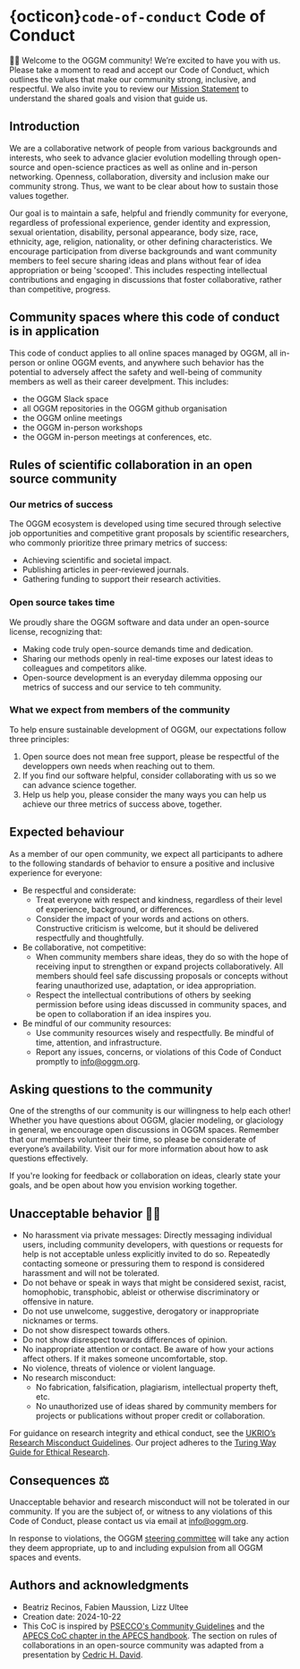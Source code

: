 # {octicon}`code-of-conduct` Code of Conduct

👋🏽 Welcome to the OGGM community! We’re excited to have you with us. Please take a moment to read and accept our Code of Conduct, which outlines the values that make our community strong, inclusive, and respectful. We also invite you to review our [Mission Statement](mission) to understand the shared goals and vision that guide us.

## Introduction

We are a collaborative network of people from various backgrounds and interests, who seek to advance glacier evolution modelling through open-source and open-science practices as well as online and in-person networking. Openness, collaboration, diversity and inclusion make our community strong. Thus, we want to be clear about how to sustain those values together.

Our goal is to maintain a safe, helpful and friendly community for everyone, regardless of professional experience, gender identity and expression, sexual orientation, disability, personal appearance, body size, race, ethnicity, age, religion, nationality, or other defining characteristics. We encourage participation from diverse backgrounds and want community members to feel secure sharing ideas and plans without fear of idea appropriation or being 'scooped'. This includes respecting intellectual contributions and engaging in discussions that foster collaborative, rather than competitive, progress.

## Community spaces where this code of conduct is in application

This code of conduct applies to all online spaces managed by OGGM, all in-person or online OGGM events, and anywhere such behavior has the potential to adversely affect the safety and well-being of community members as well as their career develpment. This includes:

- the OGGM Slack space
- all OGGM repositories in the OGGM github organisation
- the OGGM online meetings
- the OGGM in-person workshops
- the OGGM in-person meetings at conferences, etc.

## Rules of scientific collaboration in an open source community

### Our metrics of success

The OGGM ecosystem is developed using time secured through selective job opportunities and competitive grant proposals by scientific researchers, who commonly prioritize three primary metrics of success:

- Achieving scientific and societal impact.
- Publishing articles in peer-reviewed journals.
- Gathering funding to support their research activities.

### Open source takes time

We proudly share the OGGM software and data under an open-source license, recognizing that:

- Making code truly open-source demands time and dedication.
- Sharing our methods openly in real-time exposes our latest ideas to colleagues and competitors alike.
- Open-source development is an everyday dilemma opposing our metrics of success and our service to teh community.

### What we expect from members of the community

To help ensure sustainable development of OGGM, our expectations follow three principles:

1. Open source does not mean free support, please be respectful of the developpers own needs when reaching out to them.
2. If you find our software helpful, consider collaborating with us so we can advance science together.
3. Help us help you, please consider the many ways you can help us achieve our three metrics of success above, together.

## Expected behaviour

As a member of our open community, we expect all participants to adhere to the following standards of behavior to ensure a positive and inclusive experience for everyone:

- Be respectful and considerate:
  - Treat everyone with respect and kindness, regardless of their level of experience, background, or differences.
  - Consider the impact of your words and actions on others. Constructive criticism is welcome, but it should be delivered respectfully and thoughtfully.
- Be collaborative, not competitive:
  - When community members share ideas, they do so with the hope of receiving input to strengthen or expand projects collaboratively. All members should feel safe discussing proposals or concepts without fearing unauthorized use, adaptation, or idea appropriation.
  - Respect the intellectual contributions of others by seeking permission before using ideas discussed in community spaces, and be open to collaboration if an idea inspires you.
- Be mindful of our community resources:
  - Use community resources wisely and respectfully.  Be mindful of time, attention, and infrastructure.
  - Report any issues, concerns, or violations of this Code of Conduct promptly to [info@oggm.org](mailto:info@oggm.org).

## Asking questions to the community

One of the strengths of our community is our willingness to help each other! Whether you have questions about OGGM, glacier modeling, or glaciology in general, we encourage open discussions in OGGM spaces. Remember that our members volunteer their time, so please be considerate of everyone’s availability. Visit our [](guides/index.md) for more information about how to ask questions effectively.

If you're looking for feedback or collaboration on ideas, clearly state your goals, and be open about how you envision working together.

## Unacceptable behavior ✋🏼

- No harassment via private messages: Directly messaging individual users, including community developers, with questions or requests for help is not acceptable unless explicitly invited to do so. Repeatedly contacting someone or pressuring them to respond is considered harassment and will not be tolerated.
- Do not behave or speak in ways that might be considered sexist, racist, homophobic, transphobic, ableist or otherwise discriminatory or offensive in nature.
- Do not use unwelcome, suggestive, derogatory or inappropriate nicknames or terms.
- Do not show disrespect towards others.
- Do not show disrespect towards differences of opinion.
- No inappropriate attention or contact. Be aware of how your actions affect others. If it makes someone uncomfortable, stop.
- No violence, threats of violence or violent language.
- No research misconduct:
  - No fabrication, falsification, plagiarism, intellectual property theft, etc.
  - No unauthorized use of ideas shared by community members for projects or publications without proper credit or collaboration.

For guidance on research integrity and ethical conduct, see the [UKRIO’s Research Misconduct Guidelines](https://ukrio.org/research-integrity/what-is-research-misconduct/). Our project adheres to the [Turing Way Guide for Ethical Research](https://book.the-turing-way.org).

## Consequences ⚖️

Unacceptable behavior and research misconduct will not be tolerated in our community. If you are the subject of, or witness to any violations of this Code of Conduct, please contact us via email at [info@oggm.org](mailto:info@oggm.org).

In response to violations, the OGGM [steering committee](roles.md) will take any action they deem appropriate, up to and including expulsion from all OGGM spaces and events.

## Authors and acknowledgments

- Beatriz Recinos, Fabien Maussion, Lizz Ultee
- Creation date: 2024-10-22
- This CoC is inspired by [PSECCO's Community Guidelines](https://psecco.org/pseccos-community-guidelines) and the [APECS CoC chapter in the APECS handbook](https://www.apecs.is/who-we-are/publications/apecs-handbook.html). The section on rules of collaborations in an open-source community was adapted from a presentation by [Cedric H. David](https://github.com/c-h-david).
